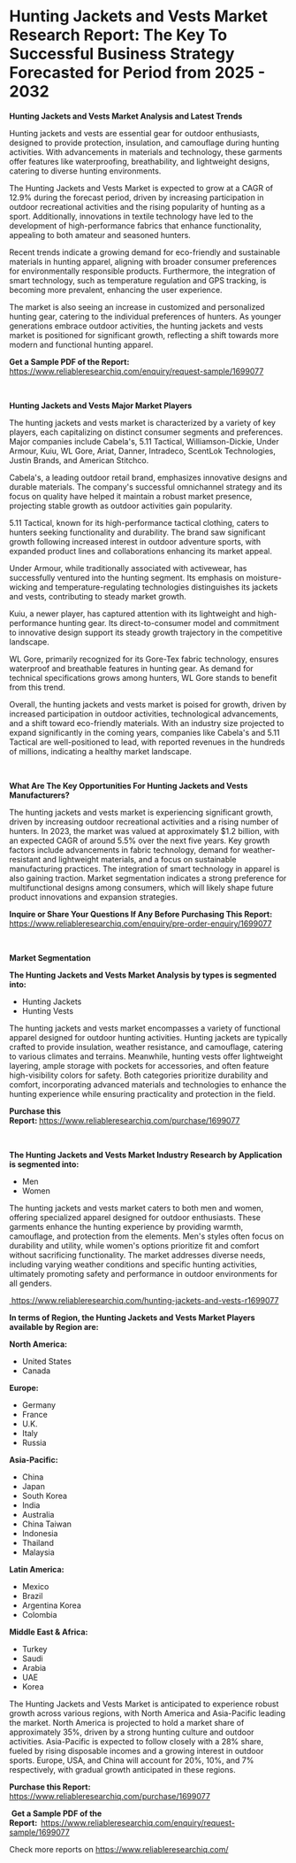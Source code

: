 <p><h1>Hunting Jackets and Vests Market Research Report: The Key To Successful Business Strategy Forecasted for Period from 2025 - 2032</h1></p><p><strong>Hunting Jackets and Vests Market Analysis and Latest Trends</strong></p>
<p><p>Hunting jackets and vests are essential gear for outdoor enthusiasts, designed to provide protection, insulation, and camouflage during hunting activities. With advancements in materials and technology, these garments offer features like waterproofing, breathability, and lightweight designs, catering to diverse hunting environments.</p><p>The Hunting Jackets and Vests Market is expected to grow at a CAGR of 12.9% during the forecast period, driven by increasing participation in outdoor recreational activities and the rising popularity of hunting as a sport. Additionally, innovations in textile technology have led to the development of high-performance fabrics that enhance functionality, appealing to both amateur and seasoned hunters.</p><p>Recent trends indicate a growing demand for eco-friendly and sustainable materials in hunting apparel, aligning with broader consumer preferences for environmentally responsible products. Furthermore, the integration of smart technology, such as temperature regulation and GPS tracking, is becoming more prevalent, enhancing the user experience.</p><p>The market is also seeing an increase in customized and personalized hunting gear, catering to the individual preferences of hunters. As younger generations embrace outdoor activities, the hunting jackets and vests market is positioned for significant growth, reflecting a shift towards more modern and functional hunting apparel.</p></p>
<p><strong>Get a Sample PDF of the Report:&nbsp;</strong> <a href="https://www.reliableresearchiq.com/enquiry/request-sample/1699077?utm_campaign=103&utm_medium=2&utm_source=Github&utm_content=ia&utm_term=09012025&utm_id=hunting-jackets-and-vests">https://www.reliableresearchiq.com/enquiry/request-sample/1699077</a></p>
<p>&nbsp;</p>
<p><strong>Hunting Jackets and Vests Major Market Players</strong></p>
<p><p>The hunting jackets and vests market is characterized by a variety of key players, each capitalizing on distinct consumer segments and preferences. Major companies include Cabela's, 5.11 Tactical, Williamson-Dickie, Under Armour, Kuiu, WL Gore, Ariat, Danner, Intradeco, ScentLok Technologies, Justin Brands, and American Stitchco.</p><p>Cabela's, a leading outdoor retail brand, emphasizes innovative designs and durable materials. The company's successful omnichannel strategy and its focus on quality have helped it maintain a robust market presence, projecting stable growth as outdoor activities gain popularity.</p><p>5.11 Tactical, known for its high-performance tactical clothing, caters to hunters seeking functionality and durability. The brand saw significant growth following increased interest in outdoor adventure sports, with expanded product lines and collaborations enhancing its market appeal.</p><p>Under Armour, while traditionally associated with activewear, has successfully ventured into the hunting segment. Its emphasis on moisture-wicking and temperature-regulating technologies distinguishes its jackets and vests, contributing to steady market growth.</p><p>Kuiu, a newer player, has captured attention with its lightweight and high-performance hunting gear. Its direct-to-consumer model and commitment to innovative design support its steady growth trajectory in the competitive landscape.</p><p>WL Gore, primarily recognized for its Gore-Tex fabric technology, ensures waterproof and breathable features in hunting gear. As demand for technical specifications grows among hunters, WL Gore stands to benefit from this trend.</p><p>Overall, the hunting jackets and vests market is poised for growth, driven by increased participation in outdoor activities, technological advancements, and a shift toward eco-friendly materials. With an industry size projected to expand significantly in the coming years, companies like Cabela's and 5.11 Tactical are well-positioned to lead, with reported revenues in the hundreds of millions, indicating a healthy market landscape.</p></p>
<p>&nbsp;</p>
<p><strong>What Are The Key Opportunities For Hunting Jackets and Vests Manufacturers?</strong></p>
<p><p>The hunting jackets and vests market is experiencing significant growth, driven by increasing outdoor recreational activities and a rising number of hunters. In 2023, the market was valued at approximately $1.2 billion, with an expected CAGR of around 5.5% over the next five years. Key growth factors include advancements in fabric technology, demand for weather-resistant and lightweight materials, and a focus on sustainable manufacturing practices. The integration of smart technology in apparel is also gaining traction. Market segmentation indicates a strong preference for multifunctional designs among consumers, which will likely shape future product innovations and expansion strategies.</p></p>
<p><strong>Inquire or Share Your Questions If Any Before Purchasing This Report:</strong> <a href="https://www.reliableresearchiq.com/enquiry/pre-order-enquiry/1699077?utm_campaign=103&utm_medium=2&utm_source=Github&utm_content=ia&utm_term=09012025&utm_id=hunting-jackets-and-vests">https://www.reliableresearchiq.com/enquiry/pre-order-enquiry/1699077</a></p>
<p>&nbsp;</p>
<p><strong>Market Segmentation</strong></p>
<p><strong>The Hunting Jackets and Vests Market Analysis by types is segmented into:</strong></p>
<p><ul><li>Hunting Jackets</li><li>Hunting Vests</li></ul></p>
<p><p>The hunting jackets and vests market encompasses a variety of functional apparel designed for outdoor hunting activities. Hunting jackets are typically crafted to provide insulation, weather resistance, and camouflage, catering to various climates and terrains. Meanwhile, hunting vests offer lightweight layering, ample storage with pockets for accessories, and often feature high-visibility colors for safety. Both categories prioritize durability and comfort, incorporating advanced materials and technologies to enhance the hunting experience while ensuring practicality and protection in the field.</p></p>
<p><strong>Purchase this Report:&nbsp;</strong><a href="https://www.reliableresearchiq.com/purchase/1699077?utm_campaign=103&utm_medium=2&utm_source=Github&utm_content=ia&utm_term=09012025&utm_id=hunting-jackets-and-vests">https://www.reliableresearchiq.com/purchase/1699077</a></p>
<p>&nbsp;</p>
<p><strong>The Hunting Jackets and Vests Market Industry Research by Application is segmented into:</strong></p>
<p><ul><li>Men</li><li>Women</li></ul></p>
<p><p>The hunting jackets and vests market caters to both men and women, offering specialized apparel designed for outdoor enthusiasts. These garments enhance the hunting experience by providing warmth, camouflage, and protection from the elements. Men's styles often focus on durability and utility, while women's options prioritize fit and comfort without sacrificing functionality. The market addresses diverse needs, including varying weather conditions and specific hunting activities, ultimately promoting safety and performance in outdoor environments for all genders.</p></p>
<p><a href="https://www.reliableresearchiq.com/hunting-jackets-and-vests-r1699077?utm_campaign=103&utm_medium=2&utm_source=Github&utm_content=ia&utm_term=09012025&utm_id=hunting-jackets-and-vests">&nbsp;https://www.reliableresearchiq.com/hunting-jackets-and-vests-r1699077</a></p>
<p><strong>In terms of Region, the Hunting Jackets and Vests Market Players available by Region are:</strong></p>
<p>
    <p> <strong> North America: </strong>
        <ul>
            <li>United States</li>
            <li>Canada</li>
        </ul>
        </p> 
    <p> <strong> Europe: </strong>
        <ul>
            <li>Germany</li>
            <li>France</li>
            <li>U.K.</li>
            <li>Italy</li>
            <li>Russia</li>
        </ul>
        </p> 
    <p> <strong> Asia-Pacific: </strong>
        <ul>
            <li>China</li>
            <li>Japan</li>
            <li>South Korea</li>
            <li>India</li>
            <li>Australia</li>
            <li>China Taiwan</li>
            <li>Indonesia</li>
            <li>Thailand</li>
            <li>Malaysia</li>
        </ul>
        </p> 
    <p> <strong> Latin America: </strong>
        <ul>
            <li>Mexico</li>
            <li>Brazil</li>
            <li>Argentina Korea</li>
            <li>Colombia</li>
        </ul>
        </p> 
    <p> <strong> Middle East & Africa: </strong>
        <ul>
            <li>Turkey</li>
            <li>Saudi</li>
            <li>Arabia</li>
            <li>UAE</li>
            <li>Korea</li>
        </ul>
    </p>
    </p>
<p><p>The Hunting Jackets and Vests Market is anticipated to experience robust growth across various regions, with North America and Asia-Pacific leading the market. North America is projected to hold a market share of approximately 35%, driven by a strong hunting culture and outdoor activities. Asia-Pacific is expected to follow closely with a 28% share, fueled by rising disposable incomes and a growing interest in outdoor sports. Europe, USA, and China will account for 20%, 10%, and 7% respectively, with gradual growth anticipated in these regions.</p></p>
<p><strong>Purchase this Report: </strong><a href="https://www.reliableresearchiq.com/purchase/1699077?utm_campaign=103&utm_medium=2&utm_source=Github&utm_content=ia&utm_term=09012025&utm_id=hunting-jackets-and-vests">https://www.reliableresearchiq.com/purchase/1699077</a></p>
<p>&nbsp;<strong>Get a Sample PDF of the Report:&nbsp;&nbsp;</strong><a href="https://www.reliableresearchiq.com/enquiry/request-sample/1699077?utm_campaign=103&utm_medium=2&utm_source=Github&utm_content=ia&utm_term=09012025&utm_id=hunting-jackets-and-vests">https://www.reliableresearchiq.com/enquiry/request-sample/1699077</a></p>
<p><strong></strong></p>
<p>Check more reports on <a href="https://www.reliableresearchiq.com/?utm_campaign=103&utm_medium=2&utm_source=Github&utm_content=ia&utm_term=09012025&utm_id=hunting-jackets-and-vests">https://www.reliableresearchiq.com/</a></p>